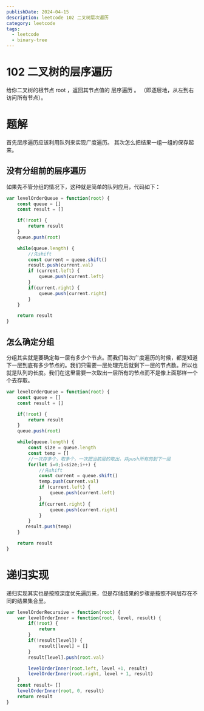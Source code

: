 ```yaml
---
publishDate: 2024-04-15
description: leetcode 102 二叉树层次遍历
category: leetcode
tags:
  - leetcode
  - binary-tree
---
```


# 102  二叉树的层序遍历

给你二叉树的根节点 root ，返回其节点值的 层序遍历 。 （即逐层地，从左到右访问所有节点）。

# 题解

首先层序遍历应该利用队列来实现广度遍历。 其次怎么把结果一组一组的保存起来。

## 没有分组前的层序遍历

如果先不管分组的情况下，这种就是简单的队列应用，代码如下：

```javascript
var levelOrderQueue = function(root) {
    const queue = []
    const result = []

    if(!root) {
        return result
    }
    queue.push(root)

    while(queue.length) {
        //先shift
        const current = queue.shift()
        result.push(current.val)
        if (current.left) {
            queue.push(current.left)
        }
        if(current.right) {
            queue.push(current.right)
        }
    }

    return result
}
```

## 怎么确定分组

分组其实就是要确定每一层有多少个节点。而我们每次广度遍历的时候，都是知道下一层到底有多少节点的。我们只需要一层处理完后就剩下一层的节点数。所以也就是队列的长度。我们在这里需要一次取出一层所有的节点而不是像上面那样一个个去存取。

```javascript
var levelOrderQueue = function(root) {
    const queue = []
    const result = []

    if(!root) {
        return result
    }
    queue.push(root)

    while(queue.length) {
        const size = queue.length
        const temp = []
        //一次存多个，取多个，一次把当前层的取出，并push所有的到下一层
        for(let i=0;i<size;i++) {
            //先shift
            const current = queue.shift()
            temp.push(current.val)
            if (current.left) {
                queue.push(current.left)
            }
            if(current.right) {
                queue.push(current.right)
            }
        }
       result.push(temp)
    }

    return result
}
```

# 递归实现

递归实现其实也是按照深度优先遍历来，但是存储结果的步骤是按照不同层存在不同的结果集合里。

```javascript
var levelOrderRecursive = function(root) {
    var levelOrderInner = function(root, level, result) {
        if(!root) {
            return
        }
        if(!result[level]) {
            result[level] = []
        }
        result[level].push(root.val)

        levelOrderInner(root.left, level +1, result)
        levelOrderInner(root.right, level + 1, result)
    }
    const result= []
    levelOrderInner(root, 0, result)
    return result
}
```
